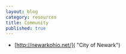 ```yaml
---
layout: blog
category: resources
title: Community
published: true
---
```


- [http://newarkohio.net/]( "City of Newark")
